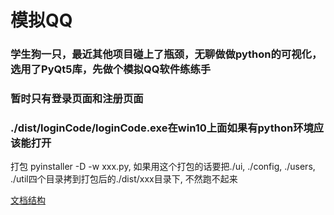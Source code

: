 # 模拟QQ
### 学生狗一只，最近其他项目碰上了瓶颈，无聊做做python的可视化，选用了PyQt5库，先做个模拟QQ软件练练手
### 暂时只有登录页面和注册页面
### ./dist/loginCode/loginCode.exe在win10上面如果有python环境应该能打开



打包 pyinstaller -D -w xxx.py, 如果用这个打包的话要把./ui, ./config, ./users, ./util四个目录拷到打包后的./dist/xxx目录下, 不然跑不起来

[文档结构](./construction.md)